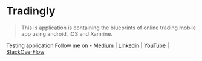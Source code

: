 # Tradingly

> This is application is containing the blueprints of online trading mobile app using android, iOS and Xamrine.

Testing application
Follow me on - [Medium](https://saurabhshcs.medium.com) | [Linkedin](https://www.linkedin.com/in/saurabhshcs/) | [YouTube](https://www.youtube.com/channel/UCSQqjPw7_tfx1Ie4yYHbcxQ?pbjreload=102) | [StackOverFlow](https://stackoverflow.com/users/10719720/saurabhshcs?tab=profile)
